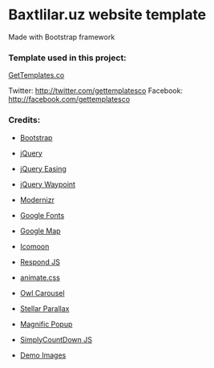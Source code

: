 # Baxtlilar.uz website template

Made with Bootstrap framework

### Template used in this project:

[GetTemplates.co](http://gettemplates.co)

Twitter: http://twitter.com/gettemplatesco
Facebook: http://facebook.com/gettemplatesco


### Credits:

- [Bootstrap](http://getbootstrap.com)
- [jQuery](http://jquery.com)
- [jQuery Easing](http://gsgd.co.uk/sandbox/jquery/easing)
- [jQuery Waypoint](https://github.com/imakewebthings/waypoints)
- [Modernizr](http://modernizr.com)

- [Google Fonts](https://www.google.com/fonts)
- [Google Map](http://maps.google.com)
- [Icomoon](https://icomoon.io/app)
- [Respond JS](https://github.com/scottjehl/Respond)

- [animate.css](http://daneden.me/animate)
- [Owl Carousel](http://www.owlcarousel.owlgraphic.com)
- [Stellar Parallax](http://markdalgleish.com/projects/stellar.js)
- [Magnific Popup](http://dimsemenov.com/plugins/magnific-popup)
- [SimplyCountDown JS](http://vincentloy.github.io/simplyCountdown.js)
- [Demo Images](http://unsplash.com)

